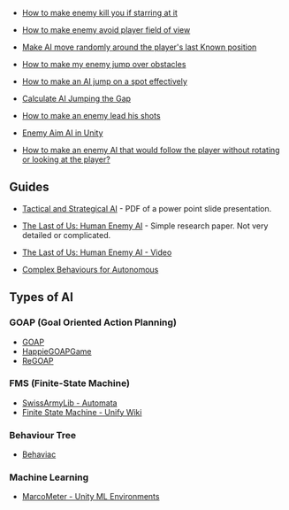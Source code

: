 
* [How to make enemy kill you if starring at it](https://answers.unity.com/questions/319733/how-to-make-enemy-kill-you-if-starring-at-it.html)
* [How to make enemy avoid player field of view](https://answers.unity.com/questions/988301/how-to-make-enemy-avoid-player-field-of-view.html)
* [Make AI move randomly around the player's last Known position](https://answers.unity.com/questions/1264164/making-the-ai-move-randomly-around-the-players-las.html)
* [How to make my enemy jump over obstacles](https://answers.unity.com/questions/172740/finalyy-my-first-game-in-unity-you-must-see-this.html)
* [How to make an AI jump on a spot effectively](https://gamedev.stackexchange.com/questions/37916/making-ai-jump-on-a-spot-effectively)
* [Calculate AI Jumping the Gap](https://answers.unity.com/questions/973058/calculate-ai-jumping-the-gap.html)
* [How to make an enemy lead his shots](https://answers.unity.com/questions/506772/how-do-i-make-an-enemy-lead-his-shots.html)

* [Enemy Aim AI in Unity](http://www.theappguruz.com/blog/enemy-aim-ai-unity)
* [How to make an enemy AI that would follow the player without rotating or looking at the player?](https://stackoverflow.com/questions/16844020/how-to-make-an-enemy-ai-that-would-follow-the-player-without-rotating-or-looking)
## Guides
* [Tactical and Strategical AI](http://www.cse.scu.edu/~tschwarz/COEN129/PPT/Tactical%20and%20Strategical%20AI.pdf) - PDF of a power point slide presentation.
* [The Last of Us: Human Enemy AI](http://gamelabgraz.com/wp-content/uploads/2017/02/Humam-AI-summary.pdf) - Simple research paper.  Not very detailed or complicated.
* [The Last of Us: Human Enemy AI - Video](http://www.gdcvault.com/play/1020338/The-Last-of-Us-Human)

* [Complex Behaviours for Autonomous](http://pievisdev.blogspot.com/2015/05/complex-behaviours-for-autonomous.html)
## Types of AI

### GOAP (Goal Oriented Action Planning)
* [GOAP](https://github.com/sploreg/goap)
* [HappieGOAPGame](https://github.com/anneomcl/HappieGOAPGame)
* [ReGOAP](https://github.com/luxkun/ReGoap)

### FMS (Finite-State Machine)
* [SwissArmyLib - Automata](https://github.com/ArchonInteractive/SwissArmyLib/tree/master/Archon.SwissArmyLib/Automata)
* [Finite State Machine - Unify Wiki](http://wiki.unity3d.com/index.php?title=Finite_State_Machine)

### Behaviour Tree
* [Behaviac](https://github.com/Tencent/behaviac)
### Machine Learning
* [MarcoMeter - Unity ML Environments](https://github.com/MarcoMeter/Unity-ML-Environments)
